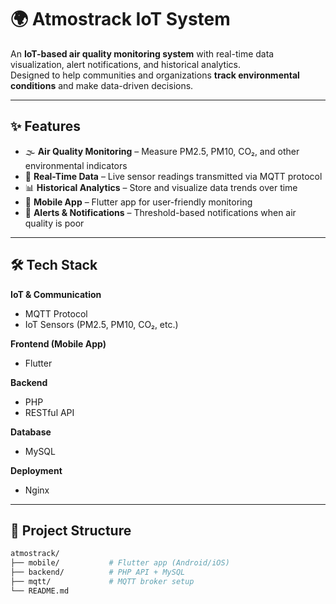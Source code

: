 # 🌍 Atmostrack IoT System

An **IoT-based air quality monitoring system** with real-time data visualization, alert notifications, and historical analytics.  
Designed to help communities and organizations **track environmental conditions** and make data-driven decisions.

---

## ✨ Features

- 🌫️ **Air Quality Monitoring** – Measure PM2.5, PM10, CO₂, and other environmental indicators  
- 📡 **Real-Time Data** – Live sensor readings transmitted via MQTT protocol  
- 📊 **Historical Analytics** – Store and visualize data trends over time  
- 📱 **Mobile App** – Flutter app for user-friendly monitoring  
- 🔔 **Alerts & Notifications** – Threshold-based notifications when air quality is poor  

---

## 🛠 Tech Stack

**IoT & Communication**  
- MQTT Protocol  
- IoT Sensors (PM2.5, PM10, CO₂, etc.)  

**Frontend (Mobile App)**  
- Flutter  

**Backend**  
- PHP  
- RESTful API  

**Database**  
- MySQL  

**Deployment**  
- Nginx  

---

## 📂 Project Structure

```bash
atmostrack/
├── mobile/           # Flutter app (Android/iOS)
├── backend/          # PHP API + MySQL
├── mqtt/             # MQTT broker setup
└── README.md
